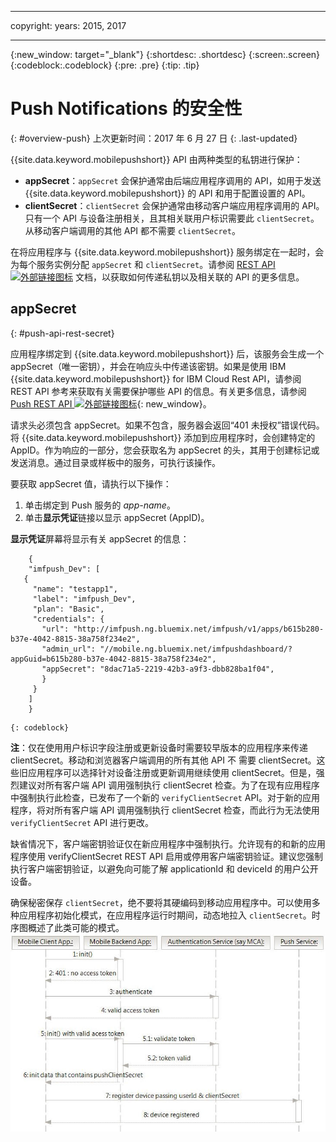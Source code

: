 ----

copyright:
 years: 2015, 2017

---

{:new_window: target="_blank"}
{:shortdesc: .shortdesc}
{:screen:.screen}
{:codeblock:.codeblock}
{:pre: .pre}
{:tip: .tip}

# Push Notifications 的安全性 
{: #overview-push}
上次更新时间：2017 年 6 月 27 日
{: .last-updated}


{{site.data.keyword.mobilepushshort}} API 由两种类型的私钥进行保护：

- **appSecret**：`appSecret` 会保护通常由后端应用程序调用的 API，如用于发送 {{site.data.keyword.mobilepushshort}} 的 API 和用于配置设置的 API。
- **clientSecret**：`clientSecret` 会保护通常由移动客户端应用程序调用的 API。只有一个 API 与设备注册相关，且其相关联用户标识需要此 `clientSecret`。从移动客户端调用的其他 API 都不需要 `clientSecret`。 

在将应用程序与 {{site.data.keyword.mobilepushshort}} 服务绑定在一起时，会为每个服务实例分配 `appSecret` 和 `clientSecret`。请参阅 [REST API ![外部链接图标](../../icons/launch-glyph.svg "外部链接图标")](https://mobile.{DomainName}/imfpush/) 文档，以获取如何传递私钥以及相关联的 API 的更多信息。

## appSecret 
{: #push-api-rest-secret}

应用程序绑定到 {{site.data.keyword.mobilepushshort}} 后，该服务会生成一个 appSecret（唯一密钥），并会在响应头中传递该密钥。如果是使用 IBM {{site.data.keyword.mobilepushshort}} for IBM Cloud Rest API，请参阅 REST API 参考来获取有关需要保护哪些 API 的信息。有关更多信息，请参阅 [Push REST API ![外部链接图标](../../icons/launch-glyph.svg "外部链接图标")](https://mobile.{DomainName}/imfpush/){: new_window}。

请求头必须包含 appSecret。如果不包含，服务器会返回“401 未授权”错误代码。将 {{site.data.keyword.mobilepushshort}} 添加到应用程序时，会创建特定的 AppID。作为响应的一部分，您会获取名为 appSecret 的头，其用于创建标记或发送消息。通过目录或样板中的服务，可执行该操作。

要获取 appSecret 值，请执行以下操作：

1. 单击绑定到 Push 服务的 *app-name*。
2. 单击**显示凭证**链接以显示 appSecret (AppID)。

**显示凭证**屏幕将显示有关 appSecret 的信息：
```
	{
    "imfpush_Dev": [
   {
     "name": "testapp1",
     "label": "imfpush_Dev",
     "plan": "Basic",
     "credentials": {
       "url": "http://imfpush.ng.bluemix.net/imfpush/v1/apps/b615b280-b37e-4042-8815-38a758f234e2",
       "admin_url": "//mobile.ng.bluemix.net/imfpushdashboard/?appGuid=b615b280-b37e-4042-8815-38a758f234e2",
       "appSecret": "8dac71a5-2219-42b3-a9f3-dbb828ba1f04",
       }
     }
    ]
    }
```
	{: codeblock} 


**注**：仅在使用用户标识字段注册或更新设备时需要较早版本的应用程序来传递 clientSecret。移动和浏览器客户端调用的所有其他 API 不
需要 clientSecret。这些旧应用程序可以选择针对设备注册或更新调用继续使用 clientSecret。但是，强烈建议对所有客户端 API 调用强制执行 clientSecret 检查。为了在现有应用程序中强制执行此检查，已发布了一个新的 `verifyClientSecret` API。对于新的应用程序，将对所有客户端 API 调用强制执行 clientSecret 检查，而此行为无法使用 `verifyClientSecret` API 进行更改。

缺省情况下，客户端密钥验证仅在新应用程序中强制执行。允许现有的和新的应用程序使用 verifyClientSecret REST API 启用或停用客户端密钥验证。建议您强制执行客户端密钥验证，以避免向可能了解 applicationId 和 deviceId 的用户公开设备。

确保秘密保存 `clientSecret`，绝不要将其硬编码到移动应用程序中。可以使用多种应用程序初始化模式，在应用程序运行时期间，动态地拉入 `clientSecret`。时序图概述了此类可能的模式。![启用推送](images/init_client_secret.jpg)
 



